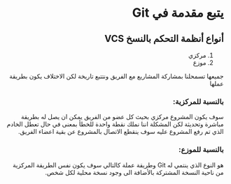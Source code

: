 <div dir="rtl">

# يتبع مقدمة في Git
## أنواع أنظمة التحكم بالنسخ VCS

1. مركزي
2. موزع

جميعها تسمحلنا بمشاركة المشاريع مع الفريق ونتتبع تاريخة لكن الاختلاف يكون بطريقة عملها 

### بالنسبة للمركزية:
 سوف يكون المشروع مركزي بحيث كل عضو من الفريق يمكن ان يصل له بطريقة مباشرة وتحديثة لكن المشكلة اننا نملك نقطة واحدة للخطأ بمعنى في حال تعطل الخادم الذي تم رفع المشروع عليه سوف ينقطع الاتصال بالمشروع عن بقية اعضاء الفريق.


### بالنسبة للموزع:
هو النوع الذي ينتمي له Git وطريقة عملة كالتالي سوف يكون نفس الطريقة المركزية من ناحية النسخة المشتركة بالأضافة الى وجود نسخة محلية لكل شخص.
 
</div>
